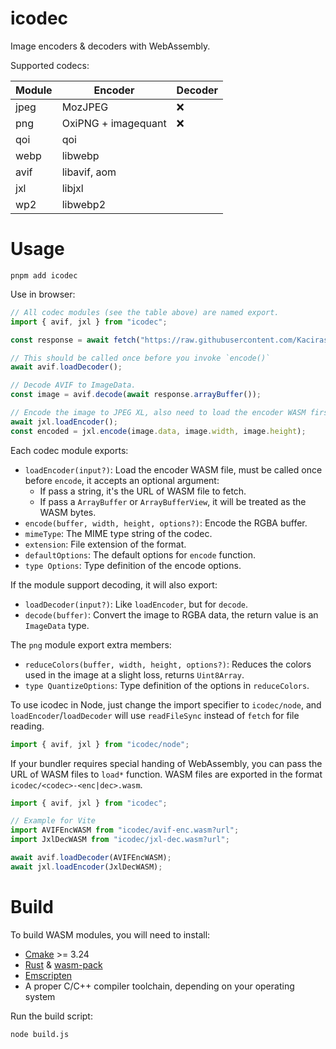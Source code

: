 # icodec

Image encoders & decoders with WebAssembly.

Supported codecs:

<table>
    <thead>
        <tr>
            <th>Module</th>
            <th>Encoder</th>
            <th>Decoder</th>
        </tr>
    </thead>
    <tbody>
        <tr>
            <td>jpeg</td>
            <td>MozJPEG</td>
            <td>❌</td>
        </tr>
        <tr>
            <td>png</td>
            <td>OxiPNG + imagequant</td>
            <td>❌</td>
        </tr>
        <tr>
            <td>qoi</td>
            <td colspan='2'>qoi</td>
        </tr>
        <tr>
            <td>webp</td>
            <td colspan='2'>libwebp</td>
        </tr>
        <tr>
            <td>avif</td>
            <td colspan='2'>libavif, aom</td>
        </tr>
        <tr>
            <td>jxl</td>
            <td colspan='2'>libjxl</td>
        </tr>
        <tr>
            <td>wp2</td>
            <td colspan='2'>libwebp2</td>
        </tr>
    </tbody>
</table>

# Usage

```shell
pnpm add icodec
```

Use in browser:

```javascript
// All codec modules (see the table above) are named export.
import { avif, jxl } from "icodec";

const response = await fetch("https://raw.githubusercontent.com/Kaciras/icodec/master/test/snapshot/image.avif")

// This should be called once before you invoke `encode()`
await avif.loadDecoder();

// Decode AVIF to ImageData.
const image = avif.decode(await response.arrayBuffer());

// Encode the image to JPEG XL, also need to load the encoder WASM first.
await jxl.loadEncoder();
const encoded = jxl.encode(image.data, image.width, image.height);
```

Each codec module exports:

- `loadEncoder(input?)`: Load the encoder WASM file, must be called once before `encode`, it accepts an optional argument:
  - If pass a string, it's the URL of WASM file to fetch.
  - If pass a `ArrayBuffer` or `ArrayBufferView`, it will be treated as the WASM bytes.
- `encode(buffer, width, height, options?)`: Encode the RGBA buffer.
- `mimeType`: The MIME type string of the codec.
- `extension`: File extension of the format.
- `defaultOptions`: The default options for `encode` function.
- `type Options`: Type definition of the encode options.

If the module support decoding, it will also export: 

- `loadDecoder(input?)`: Like `loadEncoder`, but for `decode`.
- `decode(buffer)`: Convert the image to RGBA data, the return value is an `ImageData` type.

The `png` module export extra members:

- `reduceColors(buffer, width, height, options?)`: Reduces the colors used in the image at a slight loss, returns `Uint8Array`.
- `type QuantizeOptions`: Type definition of the options in `reduceColors`.

To use icodec in Node, just change the import specifier to `icodec/node`, and `loadEncoder`/`loadDecoder` will use `readFileSync` instead of `fetch` for file reading.

```javascript
import { avif, jxl } from "icodec/node";
```

If your bundler requires special handing of WebAssembly, you can pass the URL of WASM files to `load*` function. WASM files are exported in the format `icodec/<codec>-<enc|dec>.wasm`.

```javascript
import { avif, jxl } from "icodec";

// Example for Vite
import AVIFEncWASM from "icodec/avif-enc.wasm?url";
import JxlDecWASM from "icodec/jxl-dec.wasm?url";

await avif.loadDecoder(AVIFEncWASM);
await jxl.loadEncoder(JxlDecWASM);
```

# Build

To build WASM modules, you will need to install:

* [Cmake](https://cmake.org) >= 3.24
* [Rust](https://www.rust-lang.org/tools/install) & [wasm-pack](https://rustwasm.github.io/wasm-pack/installer)
* [Emscripten](https://emscripten.org/docs/getting_started/downloads.html)
* A proper C/C++ compiler toolchain, depending on your operating system

Run the build script:

```shell
node build.js
```

